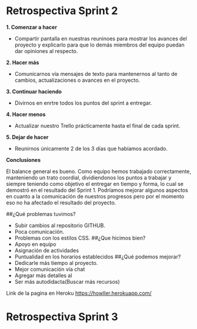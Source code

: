 
# Retrospectiva Sprint 2

**1. Comenzar a hacer**

- Compartir pantalla en nuestras reuninoes para mostrar los avances del proyecto y explicarlo para que lo demás miembros del equipo puedan dar opiniones al respecto.

**2. Hacer más**

- Comunicarnos vía mensajes de texto para mantenernos al tanto de cambios, actualizaciones o avances  en el proyecto.

**3. Continuar haciendo**

- Divirnos en enrtre todos los puntos del sprint a entregar.

**4. Hacer menos**

- Actualizar nuestro Trello prácticamente hasta el final de cada sprint. 

**5. Dejar de hacer**

- Reunirnos únicamente 2 de los 3 días que habíamos acordado. 

**Conclusiones**

El balance general es bueno. Como equipo hemos trabajado correctamente, manteniendo un trato coordial, dividiendonos los puntos a trabajar y siempre teniendo como objetivo el entregar en tiempo y forma, lo cual se demostró en el resultado del Sprint 1. Podríamos mejorar algunos aspectos en cuanto a la comunicación de nuestros progresos pero por el momento eso no ha afectado el resultado del proyecto.


##¿Qué problemas tuvimos?
   - Subir cambios al repositorio GITHUB. 
   - Poca comunicación. 
   - Problemas con los estilos CSS.
##¿Que hicimos bien?
   - Apoyo en equipo 
   - Asignación de actividades
   - Puntualidad en los horarios establecidos
##¿Qué podemos mejorar?
   - Dedicarle más tiempo al proyecto.
   - Mejor comunicación vía chat
   - Agregar más detalles al 
   - Ser más autodidacta(Buscar más recursos)

Link de la pagina en Heroku https://howller.herokuapp.com/

# Retrospectiva Sprint 3
